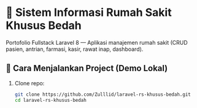 # 🏥 Sistem Informasi Rumah Sakit Khusus Bedah
Portofolio Fullstack Laravel 8 — Aplikasi manajemen rumah sakit (CRUD pasien, antrian, farmasi, kasir, rawat inap, dashboard).

## 🚀 Cara Menjalankan Project (Demo Lokal)
1. Clone repo:
   ```bash
   git clone https://github.com/Zulllid/laravel-rs-khusus-bedah.git
   cd laravel-rs-khusus-bedah

